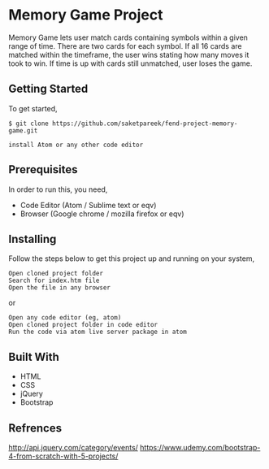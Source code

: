 # Memory Game Project
Memory Game lets user match cards containing symbols within a given range of time. There are two cards for each symbol. If all 16 cards are matched within the timeframe, the user wins stating how many moves it took to win. If time is up with cards still unmatched, user loses the game.


## Getting Started
To get started,

```
$ git clone https://github.com/saketpareek/fend-project-memory-game.git

install Atom or any other code editor

```

## Prerequisites
In order to run this, you need, 

- Code Editor (Atom / Sublime text or eqv)
- Browser (Google chrome / mozilla firefox or eqv)


## Installing
Follow the steps below to get this project up and running on your system,

```
Open cloned project folder
Search for index.htm file
Open the file in any browser 
```

or

```
Open any code editor (eg, atom)
Open cloned project folder in code editor
Run the code via atom live server package in atom
```

## Built With

- HTML
- CSS 
- jQuery
- Bootstrap

## Refrences 

http://api.jquery.com/category/events/
https://www.udemy.com/bootstrap-4-from-scratch-with-5-projects/



